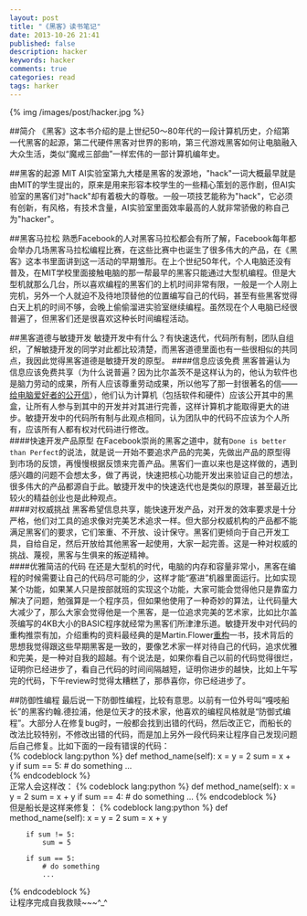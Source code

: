 ```yaml
---
layout: post
title: "《黑客》读书笔记"
date: 2013-10-26 21:41
published: false
description: hacker
keywords: hacker
comments: true
categories: read
tags: harker
---
```


{% img /images/post/hacker.jpg %}

##简介
《黑客》这本书介绍的是上世纪50～80年代的一段计算机历史，介绍第一代黑客的起源，第二代硬件黑客对世界的影响，第三代游戏黑客如何让电脑融入大众生活，类似“魔戒三部曲”一样宏伟的一部计算机编年史。  
  
<!--more-->  
##黑客的起源
MIT AI实验室第九大楼是黑客的发源地，"hack"一词大概最早就是由MIT的学生提出的，原来是用来形容本校学生的一些精心策划的恶作剧，但AI实验室的黑客们对"hack"却有着极大的尊敬。一般一项技艺能称为"hack"，它必须有创新，有风格，有技术含量，AI实验室里面效率最高的人就非常骄傲的称自己为"hacker"。  
  
##黑客马拉松
熟悉Facebook的人对黑客马拉松都会有所了解，Facebook每年都会举办几场黑客马拉松编程比赛，在这些比赛中也诞生了很多伟大的产品，在《黑客》这本书里面讲到这一活动的早期雏形。在上个世纪50年代，个人电脑还没有普及，在MIT学校里面接触电脑的那一帮最早的黑客只能通过大型机编程。但是大型机就那么几台，所以喜欢编程的黑客们的上机时间非常有限，一般是一个人刚上完机，另外一个人就迫不及待地顶替他的位置编写自己的代码，甚至有些黑客觉得白天上机的时间不够，会晚上偷偷溜进实验室继续编程。虽然现在个人电脑已经很普遍了，但黑客们还是很喜欢这种长时间编程活动。  
  
##黑客道德与敏捷开发
敏捷开发中有什么？有快速迭代，代码所有制，团队自组织，了解敏捷开发的同学对此都比较清楚，而黑客道德里面也有一些很相似的共同点，我因此觉得黑客道德是敏捷开发的原型。
####信息应该免费
黑客普遍认为信息应该免费共享（为什么说普遍？因为比尔盖茨不是这样认为的，他认为软件也是脑力劳动的成果，所有人应该尊重劳动成果，所以他写了那一封很著名的信——[给电脑爱好者的公开信][url2]），他们认为计算机（包括软件和硬件）应该公开其中的黑盒，让所有人参与到其中的开发并对其进行完善，这样计算机才能取得更大的进步。敏捷开发中的代码所有制与此观点相同，认为团队中的代码不应该为个人所有，应该所有人都有权对代码进行修改。  
####快速开发产品原型
在Facebook崇尚的黑客之道中，就有`Done is better than Perfect`的说法，就是说一开始不要追求产品的完美，先做出产品的原型得到市场的反馈，再慢慢根据反馈来完善产品。黑客们一直以来也是这样做的，遇到感兴趣的问题不会想太多，做了再说，快速把核心功能开发出来验证自己的想法，很多伟大的产品都源自于此。敏捷开发中的快速迭代也是类似的原理，甚至最近比较火的精益创业也是此种观点。  
####对权威挑战
黑客希望信息共享，能快速开发产品，对开发的效率要求是十分严格，他们对工具的追求像对完美艺术追求一样。但大部分权威机构的产品都不能满足黑客们的要求，它们笨重、不开放、设计保守。黑客们更倾向于自己开发工具，自给自足，然后开放给其他黑客一起使用，大家一起完善。这是一种对权威的挑战、蔑视，黑客与生俱来的叛逆精神。  
####优雅简洁的代码
在还是大型机的时代，电脑的内存和容量非常小，黑客在编程的时候需要让自己的代码尽可能的少，这样才能“塞进”机器里面运行。比如实现某个功能，如果某人只是按部就班的实现这个功能，大家可能会觉得他只是靠蛮力解决了问题，勉强算是一个程序员，但如果他使用了一种奇妙的算法，让代码量大大减少了，那么大家会觉得他是一个黑客，是一位追求完美的艺术家，比如比尔盖茨编写的4KB大小的BASIC程序就经常为黑客们所津津乐道。敏捷开发中对代码的重构推崇有加，介绍重构的资料最经典的是Martin.Flower[重构][url1]一书，技术背后的思想我觉得跟这些早期黑客是一致的，要像艺术家一样对待自己的代码，追求优雅和完美，是一种对自我的超越。有个说法是，如果你看自己以前的代码觉得很烂，证明你已经进步了，看自己代码的时间间隔越短，证明你进步的越快，比如上午写完的代码，下午review时觉得太糟糕了，那恭喜你，你已经进步了。  
    
##防御性编程
最后说一下防御性编程，比较有意思。以前有一位外号叫“嘎吱船长”的黑客约翰.德拉浦，他是位天才的技术家，他喜欢的编程风格就是“防御式编程”。大部分人在修复bug时，一般都会找到出错的代码，然后改正它，而船长的改法比较特别，不修改出错的代码，而是加上另外一段代码来让程序自己发现问题后自己修复。比如下面的一段有错误的代码：  
{% codeblock lang:python %}
	def method_name(self):
		x = y = 2
		sum = x + y
		if sum == 5:
			# do something
			...		
{% endcodeblock %}  
正常人会这样改：
{% codeblock lang:python %}
	def method_name(self):
		x = y = 2
		sum = x + y
		if sum == 4:
			# do something
			...
{% endcodeblock %}  
但是船长是这样来修复：
{% codeblock lang:python %}
	def method_name(self):
		x = y = 2
		sum = x + y

		if sum != 5:
			sum = 5

		if sum == 5:
			# do something
			...
{% endcodeblock %}  
让程序完成自我救赎~~~^_^

[url1]: http://book.douban.com/subject/1229923/
[url2]: http://en.wikipedia.org/wiki/Open_Letter_to_Hobbyists